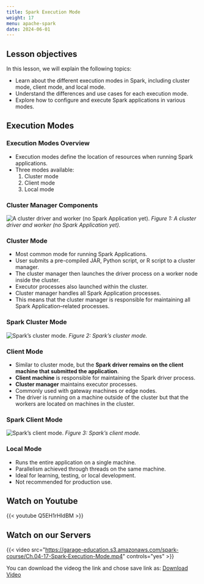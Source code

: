 ```yaml
---
title: Spark Execution Mode
weight: 17
menu: apache-spark
date: 2024-06-01
---
```


## Lesson objectives

In this lesson, we will explain the following topics:
- Learn about the different execution modes in Spark, including cluster mode, client mode, and local mode.
- Understand the differences and use cases for each execution mode.
- Explore how to configure and execute Spark applications in various modes.

## Execution Modes

### Execution Modes Overview

- Execution modes define the location of resources when running Spark applications.
- Three modes available:
  1. Cluster mode
  2. Client mode
  3. Local mode

### Cluster Manager Components

![A cluster driver and worker (no Spark Application yet).](../Figures/chapter-04/cluster_manager_processes.png)
*Figure 1: A cluster driver and worker (no Spark Application yet).*

### Cluster Mode

- Most common mode for running Spark Applications.
- User submits a pre-compiled JAR, Python script, or R script to a cluster manager.
- The cluster manager then launches the driver process on a worker node inside the cluster.
- Executor processes also launched within the cluster.
- Cluster manager handles all Spark Application processes.
- This means that the cluster manager is responsible for maintaining all Spark Application–related processes.

### Spark Cluster Mode

![Spark’s cluster mode.](../Figures/chapter-04/spark_cluster_mode.png)
*Figure 2: Spark’s cluster mode.*

### Client Mode

- Similar to cluster mode, but the **Spark driver remains on the client machine that submitted the application**.
- **Client machine** is responsible for maintaining the Spark driver process.
- **Cluster manager** maintains executor processes.
- Commonly used with gateway machines or edge nodes.
- The driver is running on a machine outside of the cluster but that the workers are located on machines in the cluster.

### Spark Client Mode

![Spark’s client mode.](../Figures/chapter-04/spark_client_mode.png)
*Figure 3: Spark’s client mode.*

### Local Mode

- Runs the entire application on a single machine.
- Parallelism achieved through threads on the same machine.
- Ideal for learning, testing, or local development.
- Not recommended for production use.

## Watch on Youtube

{{< youtube Q5EH1rHIdBM >}}

## Watch on our Servers

{{< video src="https://garage-education.s3.amazonaws.com/spark-course/Ch.04-17-Spark-Execution-Mode.mp4" controls="yes" >}}

You can download the videog the link and chose save link as: [Download Video](https://garage-education.s3.amazonaws.com/spark-course/Ch.04-17-Spark-Execution-Mode.mp4)
